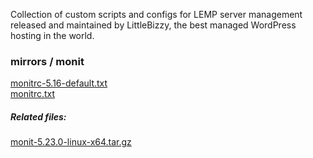 <p>Collection of custom scripts and configs for LEMP server management released and maintained by LittleBizzy, the best managed WordPress hosting in the world.</p>

<h3>mirrors / monit</h3>

<a href="monitrc-5.16-default.txt">monitrc-5.16-default.txt</a><br>
<a href="monitrc.txt">monitrc.txt</a><br>

<h5>Related files:</h5>

<a href="monit-5.23.0-linux-x64.tar.gz">monit-5.23.0-linux-x64.tar.gz</a><br>
